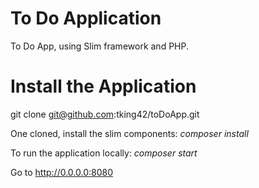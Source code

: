 # To Do Application

To Do App, using Slim framework and PHP.

# Install the Application

git clone git@github.com:tking42/toDoApp.git

One cloned, install the slim components:
_composer install_

To run the application locally:
_composer start_

Go to http://0.0.0.0:8080
